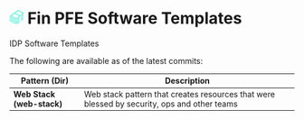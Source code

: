 # <img src="https://github.com/cncf/artwork/blob/main/projects/backstage/icon/color/backstage-icon-color.svg" width="25" height="25"/> Fin PFE Software Templates

IDP Software Templates

The following are available as of the latest commits:

| **Pattern (Dir)** | **Description** |
|-----------|-------------|
| **Web Stack (web-stack)** | Web stack pattern that creates resources that were blessed by security, ops and other teams|
